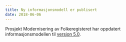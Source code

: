 ```yaml
---
title: Ny informasjonsmodell er publisert
date: 2018-06-06
---
```


Prosjekt Modernisering av Folkeregisteret har oppdatert informasjonsmodellen til
[versjon 5.0](https://skatteetaten.github.io/folkeregisteret-api-dokumentasjon/informasjonsmodell/).
